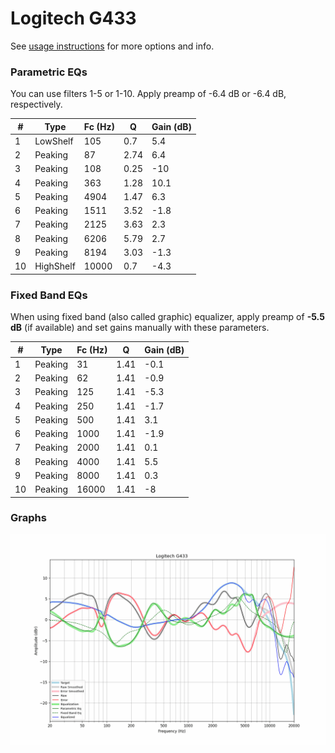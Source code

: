 # Logitech G433
See [usage instructions](https://github.com/jaakkopasanen/AutoEq#usage) for more options and info.

### Parametric EQs
You can use filters 1-5 or 1-10. Apply preamp of -6.4 dB or -6.4 dB, respectively.

|   # | Type      |   Fc (Hz) |    Q |   Gain (dB) |
|-----|-----------|-----------|------|-------------|
|   1 | LowShelf  |       105 | 0.7  |         5.4 |
|   2 | Peaking   |        87 | 2.74 |         6.4 |
|   3 | Peaking   |       108 | 0.25 |       -10   |
|   4 | Peaking   |       363 | 1.28 |        10.1 |
|   5 | Peaking   |      4904 | 1.47 |         6.3 |
|   6 | Peaking   |      1511 | 3.52 |        -1.8 |
|   7 | Peaking   |      2125 | 3.63 |         2.3 |
|   8 | Peaking   |      6206 | 5.79 |         2.7 |
|   9 | Peaking   |      8194 | 3.03 |        -1.3 |
|  10 | HighShelf |     10000 | 0.7  |        -4.3 |

### Fixed Band EQs
When using fixed band (also called graphic) equalizer, apply preamp of **-5.5 dB** (if available) and set gains manually with these parameters.

|   # | Type    |   Fc (Hz) |    Q |   Gain (dB) |
|-----|---------|-----------|------|-------------|
|   1 | Peaking |        31 | 1.41 |        -0.1 |
|   2 | Peaking |        62 | 1.41 |        -0.9 |
|   3 | Peaking |       125 | 1.41 |        -5.3 |
|   4 | Peaking |       250 | 1.41 |        -1.7 |
|   5 | Peaking |       500 | 1.41 |         3.1 |
|   6 | Peaking |      1000 | 1.41 |        -1.9 |
|   7 | Peaking |      2000 | 1.41 |         0.1 |
|   8 | Peaking |      4000 | 1.41 |         5.5 |
|   9 | Peaking |      8000 | 1.41 |         0.3 |
|  10 | Peaking |     16000 | 1.41 |        -8   |

### Graphs
![](./Logitech%20G433.png)
